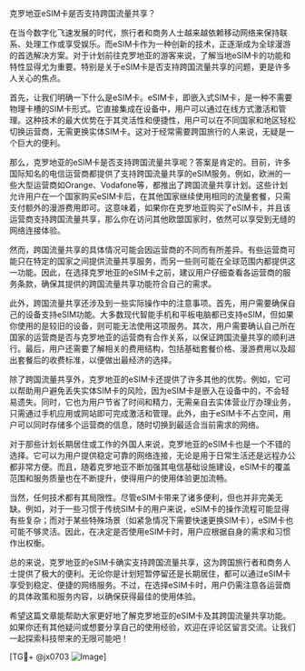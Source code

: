 克罗地亚eSIM卡是否支持跨国流量共享？

在当今数字化飞速发展的时代，旅行者和商务人士越来越依赖移动网络来保持联系、处理工作或享受娱乐。而eSIM卡作为一种创新的技术，正逐渐成为全球漫游的首选解决方案。对于计划前往克罗地亚的游客来说，了解当地eSIM卡的功能和特性显得尤为重要。特别是关于eSIM卡是否支持跨国流量共享的问题，更是许多人关心的焦点。

首先，让我们明确一下什么是eSIM卡。eSIM卡，即嵌入式SIM卡，是一种不需要物理卡槽的SIM卡形式。它直接集成在设备中，用户可以通过在线方式激活和管理。这种技术的最大优势在于其灵活性和便捷性，用户可以在不同国家和地区轻松切换运营商，无需更换实体SIM卡。这对于经常需要跨国旅行的人来说，无疑是一个巨大的便利。

那么，克罗地亚的eSIM卡是否支持跨国流量共享呢？答案是肯定的。目前，许多国际知名的电信运营商都提供了支持跨国流量共享的eSIM服务。例如，欧洲的一些大型运营商如Orange、Vodafone等，都推出了跨国流量共享计划。这些计划允许用户在一个国家购买eSIM卡后，在其他国家继续使用相同的流量套餐，只需支付额外的漫游费用即可。这意味着，如果你在克罗地亚购买了eSIM卡，并且该运营商支持跨国流量共享，那么你在访问其他欧盟国家时，依然可以享受到无缝的网络连接体验。

然而，跨国流量共享的具体情况可能会因运营商的不同而有所差异。有些运营商可能只在特定的国家之间提供流量共享服务，而另一些则可能在全球范围内都提供这一功能。因此，在选择克罗地亚的eSIM卡之前，建议用户仔细查看各运营商的服务条款，确保其提供的跨国流量共享功能符合自己的需求。

此外，跨国流量共享还涉及到一些实际操作中的注意事项。首先，用户需要确保自己的设备支持eSIM功能。大多数现代智能手机和平板电脑都已支持eSIM，但如果你使用的是较旧的设备，则可能无法使用这项服务。其次，用户需要确认自己所在国家的运营商是否与克罗地亚的运营商有合作关系，以保证跨国流量共享的顺利进行。最后，用户还需要了解相关的费用结构，包括基础套餐价格、漫游费用以及超出套餐后的收费标准，以便做出最经济的选择。

除了跨国流量共享外，克罗地亚的eSIM卡还提供了许多其他的优势。例如，它可以帮助用户避免丢失实体SIM卡的风险，因为eSIM卡是嵌入在设备中的，不会轻易遗失。同时，它也为用户节省了时间和精力，无需亲自去实体营业厅办理业务，只需通过手机应用或网站即可完成激活和管理。此外，由于eSIM卡不占空间，用户可以同时存储多个运营商的信息，随时切换到最适合当前需求的网络。

对于那些计划长期居住或工作的外国人来说，克罗地亚的eSIM卡也是一个不错的选择。它可以为用户提供稳定可靠的网络连接，无论是用于日常生活还是远程办公都非常方便。而且，随着克罗地亚不断加强其电信基础设施建设，eSIM卡的覆盖范围和服务质量也在不断提升，使得用户的使用体验更加流畅。

当然，任何技术都有其局限性。尽管eSIM卡带来了诸多便利，但也并非完美无缺。例如，对于一些习惯于传统SIM卡的用户来说，eSIM卡的操作流程可能显得有些复杂；而对于某些特殊场景（如紧急情况下需要快速更换SIM卡），eSIM卡也可能不够灵活。因此，在决定是否使用eSIM卡时，用户应根据自身的需求和习惯作出权衡。

总的来说，克罗地亚的eSIM卡确实支持跨国流量共享，这为跨国旅行者和商务人士提供了极大的便利。无论你是计划短暂停留还是长期居住，都可以通过eSIM卡享受到稳定、便捷的网络服务。不过，在选择eSIM卡时，用户仍需注意各运营商的具体政策和服务内容，以确保获得最佳的使用体验。

希望这篇文章能帮助大家更好地了解克罗地亚的eSIM卡及其跨国流量共享功能。如果你还有其他疑问或想要分享自己的使用经验，欢迎在评论区留言交流。让我们一起探索科技带来的无限可能吧！

[TG💪+ @jx0703 ![Image](https://github.com/user-attachments/assets/dbca1d08-cadb-493c-b0ec-ad6f7a83f270)]